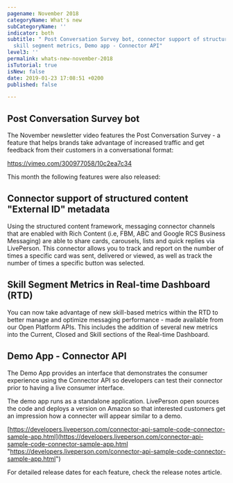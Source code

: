 ```yaml
---
pagename: November 2018
categoryName: What's new
subCategoryName: ''
indicator: both
subtitle: " Post Conversation Survey bot, connector support of structured content,
  skill segment metrics, Demo app - Connector API"
level3: ''
permalink: whats-new-november-2018
isTutorial: true
isNew: false
date: 2019-01-23 17:08:51 +0200
published: false

---
```

## Post Conversation Survey bot

The November newsletter video features the Post Conversation Survey - a feature that helps brands take advantage of increased traffic and get feedback from their customers in a conversational format:

[https://vimeo.com/300977058/10c2ea7c34 ](https://vimeo.com/300977058/10c2ea7c34 )

This month the following features were also released:

## Connector support of structured content "External ID" metadata

Using the structured content framework, messaging connector channels that are enabled with Rich Content (i.e, FBM, ABC and Google RCS Business Messaging) are able to share cards, carousels, lists and quick replies via LivePerson. This connector allows you to track and report on the number of times a specific card was sent, delivered or viewed, as well as track the number of times a specific button was selected.

## Skill Segment Metrics in Real-time Dashboard (RTD)

You can now take advantage of new skill-based metrics within the RTD to better manage and optimize messaging performance - made available from our Open Platform APIs. This includes the addition of several new metrics into the Current, Closed and Skill sections of the Real-time Dashboard.

## Demo App - Connector API

The Demo App provides an interface that demonstrates the consumer experience using the Connector API so developers can test their connector prior to having a live consumer interface.

The demo app runs as a standalone application. LivePerson open sources the code and deploys a version on Amazon so that interested customers get an impression how a connecter will appear similar to a demo.

[https://developers.liveperson.com/connector-api-sample-code-connector-sample-app.html](https://developers.liveperson.com/connector-api-sample-code-connector-sample-app.html "https://developers.liveperson.com/connector-api-sample-code-connector-sample-app.html")

For detailed release dates for each feature, check the release notes article.